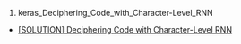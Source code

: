 
1. keras_Deciphering_Code_with_Character-Level_RNN
- [[SOLUTION] Deciphering Code with Character-Level RNN](https://github.com/udacity/NLP-Exercises/blob/master/2.6-rnn-keras-lab/SOLUTION%20Deciphering%20Code%20with%20Character-Level%20RNN.ipynb)
